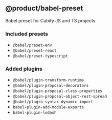 ## @product/babel-preset

Babel preset for Cabify JS and TS projects

### Included presets

- `@babel/preset-env`
- `@babel/preset-react`
- `@babel/preset-typescript`

### Added plugins

- `@babel/plugin-transform-runtime`
- `@babel/plugin-proposal-decorators`
- `@babel/plugin-proposal-class-properties`
- `@babel/plugin-proposal-object-rest-spread`
- `@babel/plugin-syntax-dynamic-import`
- `babel-plugin-add-module-exports`
- `babel-plugin-lodash`
